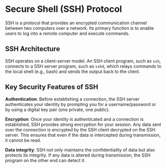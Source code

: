 # Secure Shell (SSH) Protocol

SSH is a protocol that provides an encrypted communication channel between two computers over a network. Its primary function is to enable users to log into a remote computer and execute commands.&#x20;

## SSH Architecture

SSH operates on a client-server model. An SSH client program, such as `ssh`, connects to a SSH server program, such as `sshd`, which relays commands to the local shell (e.g., bash) and sends the output back to the client. 

## Key Security Features of SSH

**Authentication**: Before establishing a connection, the SSH server authenticates your identity by prompting you for a username/password or by using a digital key pair (one private, one public).&#x20;

**Encryption**: Once your identity is authenticated and a connection is established, SSH provides strong encryption for your session. Any data sent over the connection is encrypted by the SSH client decrypted on the SSH server. This ensures that even if the data is intercepted during transmission, it cannot be read.&#x20;

**Data integrity**: SSH not only maintains the confidentiality of data but also protects its integrity. If any data is altered during transmission, the SSH program on the other end can detect it. 
